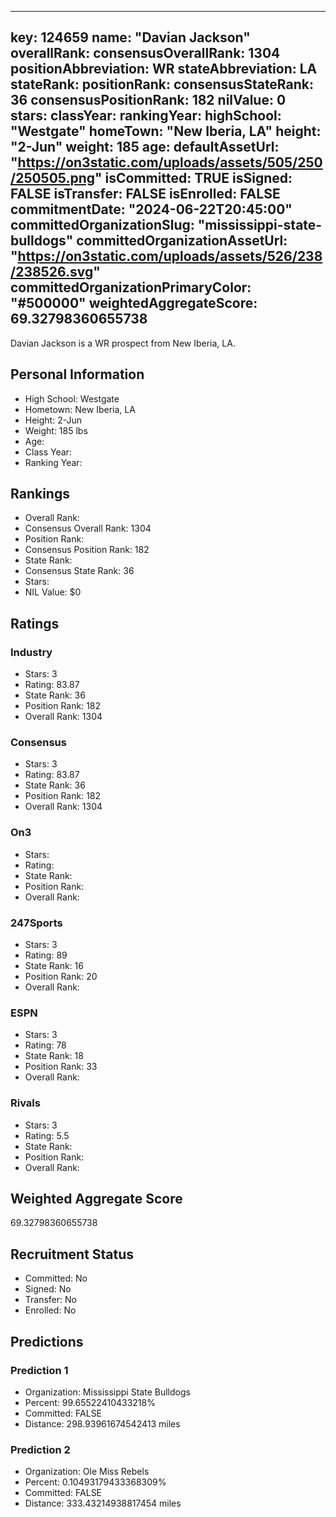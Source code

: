 ---
  key: 124659
  name: "Davian Jackson"
  overallRank: 
  consensusOverallRank: 1304
  positionAbbreviation: WR
  stateAbbreviation: LA
  stateRank: 
  positionRank: 
  consensusStateRank: 36
  consensusPositionRank: 182
  nilValue: 0
  stars: 
  classYear: 
  rankingYear: 
  highSchool: "Westgate"
  homeTown: "New Iberia, LA"
  height: "2-Jun"
  weight: 185
  age: 
  defaultAssetUrl: "https://on3static.com/uploads/assets/505/250/250505.png"
  isCommitted: TRUE
  isSigned: FALSE
  isTransfer: FALSE
  isEnrolled: FALSE
  commitmentDate: "2024-06-22T20:45:00"
  committedOrganizationSlug: "mississippi-state-bulldogs"
  committedOrganizationAssetUrl: "https://on3static.com/uploads/assets/526/238/238526.svg"
  committedOrganizationPrimaryColor: "#500000"
  weightedAggregateScore: 69.32798360655738
  ---
  
  Davian Jackson is a WR prospect from New Iberia, LA.
  
  ## Personal Information
  - High School: Westgate
  - Hometown: New Iberia, LA
  - Height: 2-Jun
  - Weight: 185 lbs
  - Age: 
  - Class Year: 
  - Ranking Year: 
  
  ## Rankings
  - Overall Rank: 
  - Consensus Overall Rank: 1304
  - Position Rank: 
  - Consensus Position Rank: 182
  - State Rank: 
  - Consensus State Rank: 36
  - Stars: 
  - NIL Value: $0
  
  ## Ratings
  
  ### Industry
  - Stars: 3
  - Rating: 83.87
  - State Rank: 36
  - Position Rank: 182
  - Overall Rank: 1304
  
  ### Consensus
  - Stars: 3
  - Rating: 83.87
  - State Rank: 36
  - Position Rank: 182
  - Overall Rank: 1304
  
  ### On3
  - Stars: 
  - Rating: 
  - State Rank: 
  - Position Rank: 
  - Overall Rank: 
  
  ### 247Sports
  - Stars: 3
  - Rating: 89
  - State Rank: 16
  - Position Rank: 20
  - Overall Rank: 
  
  ### ESPN
  - Stars: 3
  - Rating: 78
  - State Rank: 18
  - Position Rank: 33
  - Overall Rank: 
  
  ### Rivals
  - Stars: 3
  - Rating: 5.5
  - State Rank: 
  - Position Rank: 
  - Overall Rank: 
  
  ## Weighted Aggregate Score
  69.32798360655738
  
  ## Recruitment Status
  - Committed: No
  - Signed: No
  - Transfer: No
  - Enrolled: No
  
  
  
  ## Predictions
  
  ### Prediction 1
  - Organization: Mississippi State Bulldogs
  - Percent: 99.65522410433218%
  - Committed: FALSE
  - Distance: 298.93961674542413 miles
  
  ### Prediction 2
  - Organization: Ole Miss Rebels
  - Percent: 0.10493179433368309%
  - Committed: FALSE
  - Distance: 333.43214938817454 miles
  